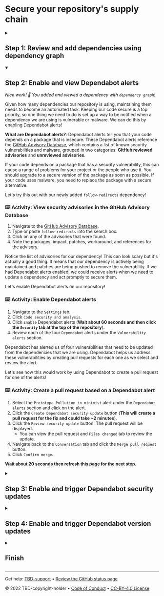 # Secure your repository's supply chain

<!--step0

GitHub helps you secure your supply chain, from understanding the dependencies in your environment, to knowing about vulnerabilities in those dependencies and patching them.

- **Who this is for**: Developers, DevOps Engineers, Site Reliability Engineers, Security experts
- **What you'll learn**: How to view repository dependencies, view Dependabot alerts, and enable Dependabot security and version updates
- **What you'll build**: Repository dependencies, Dependabot alerts, pull requests to fix dependencies and version updates
- **Prerequisites**: None
- **Timing**: This course is four steps long and can be completed in under an hour

<summary><h2> How to start this course!</h2></summary>
 
1. Above these instructions, right-click **Use this template** and open the link in a new tab.
   ![Use this template](https://user-images.githubusercontent.com/1221423/169618716-fb17528d-f332-4fc5-a11a-eaa23562665e.png)
2. In the new tab, follow the prompts to create a new repository.
   - For owner, choose your personal account or an organization to host the repository.
   - We recommend creating a public repository—private repositories will use [Actions minutes](https://docs.github.com/en/billing/managing-billing-for-github-actions/about-billing-for-github-actions).
   ![Create a new repository](https://user-images.githubusercontent.com/1221423/169618722-406dc508-add4-4074-83f0-c7a7ad87f6f3.png)
3. After your new repository is created, wait about 20 seconds, then refresh the page. Follow the step-by-step instructions in the new repository's README.

endstep0-->

<details id=1>
<summary><h2>Step 1: Review and add dependencies using dependency graph</h2></summary>

_Welcome to "Secure your repository's supply chain"! :wave:_

**What's the big deal about securing your repository's supply chain?**: With the accelerated use of open source, most projects depend on hundreds of open-source dependencies. This poses a security problem: what if the dependencies you're using are vulnerable? You could be putting your users at risk of a supply chain attack. One of the most important things you can do to protect your supply chain is to patch your vulnerable dependencies and replace any malware.

GitHub offers a range of features to help you understand the dependencies in your environment, know about vulnerabilities in those dependencies, and patch them. The supply chain features on GitHub are:

- Dependency graph
- Dependency review
- Dependabot alerts
- Dependabot updates
  - Dependabot security updates
  - Dependabot version updates
   
**What is a dependency graph**: The dependency graph is a summary of the manifest and lock files stored in a repository and any dependencies that are submitted for the repository using the dependency submission API (beta). For each repository, it shows:

* Dependencies, the ecosystems and packages it depends on
* Dependents, the repositories and packages that depend on it

### :keyboard: Activity: Verify that dependency graph is enabled

**We recommend opening another browser tab to work through the following activities so you can keep these instructions open for reference.**

1. Navigate to the `Settings` tab.
1. Click `Code security and analysis`.
1. Verify/enable **Dependency graph**. (If the repo is private, you will enable it here. If the repo is public, it will be enabled by default)

### :keyboard: Activity: Add a new dependency and view your dependency graph

1. Navigate to the `Code` tab and locate the `code/src/AttendeeSite` folder.
1. Add the following content to the `package-lock.json` file after the third to last `}`
   ```
   ,
    "follow-redirects": {
      "version": "1.14.1",
      "resolved": "https://registry.npmjs.org/follow-redirects/-/follow-redirects-1.14.1.tgz",
      "integrity": "sha512-HWqDgT7ZEkqRzBvc2s64vSZ/hfOceEol3ac/7tKwzuvEyWx3/4UegXh5oBOIotkGsObyk3xznnSRVADBgWSQVg=="
    }
   ```
1. Navigate to the `Insights` tab.
1. Click `Dependency graph`.
1. Review all new dependencies on the `Dependencies` hub.
1. Search for `follow-redirects` and review the new dependency you just added.
   ![Screen Shot 2022-10-17 at 3 37 36 PM](https://user-images.githubusercontent.com/6351798/196288729-734e3319-c5d7-4f35-a19c-676c12f0e27d.png)

**Wait about 20 seconds then refresh this page for the next step**
</details>

<details id=2 open>
<summary><h2>Step 2: Enable and view Dependabot alerts</h2></summary>

_Nice work! :tada: You added and viewed a dependency with `dependency graph`!_

Given how many dependencies our repository is using, maintaining them needs to become an automated task. Keeping our code secure is a top priority, so one thing we need to do is set up a way to be notified when a dependency we are using is vulnerable or malware. We can do this by enabling Dependabot alerts!

**What are Dependabot alerts?**: Dependabot alerts tell you that your code depends on a package that is insecure. These Dependabot alerts reference the [GitHub Advisory Database](https://github.com/advisories), which contains a list of known security vulnerabilities and malware, grouped in two categories: **GitHub reviewed advisories** and **unreviewed advisories**.

If your code depends on a package that has a security vulnerability, this can cause a range of problems for your project or the people who use it. You should upgrade to a secure version of the package as soon as possible. If your code uses malware, you need to replace the package with a secure alternative.

Let's try this out with our newly added `follow-redirects` dependency!
 
### :keyboard: Activity: View security advisories in the GitHub Advisory Database

1. Navigate to the [GitHub Advisory Database](https://github.com/advisories).
1. Type or paste `follow-redirects` into the search box.
1. Click on any of the advisories that were found.
1. Note the packages, impact, patches, workaround, and references for the advisory.

Notice the list of advisories for our dependency! This can look scary but it's actually a good thing. It means that our dependency is actively being maintained and patches are being pushed to remove the vulnerability. If we had Dependabot alerts enabled, we could receive alerts when we need to update a dependency and act promptly to secure them.

Let's enable Dependabot alerts on our repository!

 ### :keyboard: Activity: Enable Dependabot alerts

1. Navigate to the `Settings` tab.
1. Click `Code security and analysis`.  
1. Click `Enable` Dependabot alerts (**Wait about 60 seconds and then click the `Security` tab at the top of the repository**).
1. Review each of the four `Dependabot` alerts under the `Vulnerability alerts` section.

Dependabot has alerted us of four vulnerabilities that need to be updated from the dependencies that we are using. Dependabot helps us address these vulnerabilities by creating pull requests for each one as we select and review the alert.

Let's see how this would work by using Dependabot to create a pull request for one of the alerts!

 ### :keyboard: Activity: Create a pull request based on a Dependabot alert

1. Select the `Prototype Pollution in minimist` alert under the `Dependabot alerts` section and click on the alert. 
1. Click the `Create Dependabot security update` button (**This will create a pull request for the fix and could take ~2 minutes**).
1. Click the `Review security update` button. The pull request will be displayed.
   - You can view the pull request and `Files changed` tab to review the update.
1. Navigate back to the `Conversation` tab and click the `Merge pull request` button.
1. Click `Confirm merge`.

**Wait about 20 seconds then refresh this page for the next step.**
 
</details>

<details id=3>
<summary><h2>Step 3: Enable and trigger Dependabot security updates</h2></summary>

_Nice work enabling, viewing, and creating Dependabot alerts :sparkles:_

Enabling Dependabot alerts on our repository was a great step toward improving our code security, but we still had to manually select an alert and then manually select the option to create the pull request. It would be nice to further improve the automation and maintenance of our dependencies! Well, with Dependabot security updates, we can do just that.

**What are Dependabot security updates?**: When enabled, Dependabot will detect and fix vulnerable dependencies for you by opening pull requests automatically to resolve Dependabot alerts when they arise.

We manually created the pull request for the `Prototype Pollution in minimist` alert, but let's now enable Dependabot security updates to automate this process with the next alert!

### :keyboard: Activity: Enable and trigger Dependabot security updates

1. Navigate to the `Settings` tab, select `Code security and analysis`, and enable the `Dependabot security updates`.
1. Navigate to the `Pull requests` repository tab and select the newly created pull request titled **Bump axios from 0.21.1 to 0.21.2 in /code/src/AttendeeSite**. 
   - You may need to wait 30-60 seconds.
1. Click the `Merge pull request` button.
1. Click `Confirm merge`.

**Wait about 20 seconds then refresh this page for the next step.**

</details>

<details id=4>
<summary><h2>Step 4: Enable and trigger Dependabot version updates</h2></summary>

_Nicely done!_ :partying_face:

You now have automated the process for Dependabot to alert and create pull requests to update your dependencies! At this point, you only need to review the pull request and then merge it to stay on top of your security alerts. 

The security updates feature helps automate the process to resolve alerts, but what about just keeping up-to-date with version updates? We can have the same automation to update our dependencies for updated versions using the Dependabot version updates feature. 

**What are Dependabot version updates?**: In addition to security alerts, Dependabot can also take the effort out of maintaining your dependencies. You can use it to ensure that your repository automatically keeps up with the latest releases of the packages and applications it depends on. Just like security alerts, Dependabot will identify an outdated dependency and create a pull request to update the manifest to the latest version of the dependency.

Let's see how this works!

### :keyboard: Activity: Enable and trigger Dependabot version updates

1. Navigate to the `Settings` tab, select `Code security and analysis`, and enable the `Dependabot version updates`.
   - A new file editor opens with pre-poplulated contents. The file is called `dependabot.yml`.
6. Add `nuget` to the `package-ecosystem`.
7. Change the `directory` to `/code/`. (The `dependabot.yml` file should look like this)
   ![Screen Shot 2022-09-27 at 6 52 45 AM](https://user-images.githubusercontent.com/26442605/192545528-dfc33648-94ce-4421-8710-c5bb0a41b0ec.png)
9. Click `Commit changes` directly to the main branch.

**Wait about 20 seconds then refresh this page for the next step.**


</details>

<details id=X>
<summary><h2>Finish</h2></summary>

_Congratulations friend, you've completed this course!_

<img src="https://octodex.github.com/images/welcometocat.png" alt=celebrate width=300 align=right>

Here's a recap of all the tasks you've accomplished in your repository:

* You've learned how to view and use dependency graph.
* You've learned how to enable and use Dependabot alerts.
* You've learned how to enable and use Dependabot secuirty updates.
* You've learned how to enable and use Dependabot version updates.

### Additional learning and resources

- [Dependency graph](https://docs.github.com/en/code-security/supply-chain-security/understanding-your-software-supply-chain/about-the-dependency-graph)
- [Exploring the dependencies of a repository](https://docs.github.com/en/code-security/supply-chain-security/understanding-your-software-supply-chain/exploring-the-dependencies-of-a-repository)
- [About supply chain security](https://docs.github.com/en/code-security/supply-chain-security/understanding-your-software-supply-chain/about-supply-chain-security)
- [Dependabot alerts](https://docs.github.com/en/code-security/dependabot/dependabot-alerts/about-dependabot-alerts)
- [GitHub Advisory Database](https://docs.github.com/en/code-security/dependabot/dependabot-alerts/browsing-security-advisories-in-the-github-advisory-database)


### What's next?

- Learn more about securing your supply chain by reading: [Securing your supply chain](https://docs.github.com/en/code-security/supply-chain-security/understanding-your-software-supply-chain/about-supply-chain-security).
- [We'd love to hear what you thought of this course](https://github.com/skills/.github/discussions).
- [Learn another GitHub skill](https://github.com/skills).
- [Read the Get started with GitHub docs](https://docs.github.com/en/get-started).
- To find projects to contribute to, check out [GitHub Explore](https://github.com/explore).

</details>

<!--
  <<< Author notes: Footer >>>
  Add a link to get support, GitHub status page, code of conduct, license link.
-->

---

Get help: [TBD-support](TBD-support-link) &bull; [Review the GitHub status page](https://www.githubstatus.com/)

&copy; 2022 TBD-copyright-holder &bull; [Code of Conduct](https://www.contributor-covenant.org/version/2/1/code_of_conduct/code_of_conduct.md) &bull; [CC-BY-4.0 License](https://creativecommons.org/licenses/by/4.0/legalcode)
